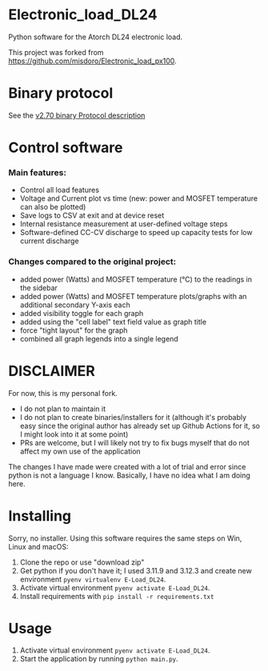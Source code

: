 # Electronic_load_DL24

Python software for the Atorch DL24 electronic load.

This project was forked from https://github.com/misdoro/Electronic_load_px100.

# Binary protocol

See the [v2.70 binary Protocol description](protocol_PX-100_2_70.md)

# Control software

### Main features:

- Control all load features
- Voltage and Current plot vs time (new: power and MOSFET temperature can also be plotted)
- Save logs to CSV at exit and at device reset
- Internal resistance measurement at user-defined voltage steps
- Software-defined CC-CV discharge to speed up capacity tests for low current discharge

### Changes compared to the original project:
- added power (Watts) and MOSFET temperature (°C) to the readings in the sidebar
- added power (Watts) and MOSFET temperature plots/graphs with an additional secondary Y-axis each
- added visibility toggle for each graph
- added using the "cell label" text field value as graph title 
- force "tight layout" for the graph
- combined all graph legends into a single legend

# DISCLAIMER

For now, this is my personal fork.
- I do not plan to maintain it
- I do not plan to create binaries/installers for it (although it's probably easy since the original author has already set up Github Actions for it, so I might look into it at some point)
- PRs are welcome, but I will likely not try to fix bugs myself that do not affect my own use of the application

The changes I have made were created with a lot of trial and error since python is not a language I know. Basically,
I have no idea what I am doing here.

# Installing

Sorry, no installer. Using this software requires the same steps on Win, Linux and macOS:
1. Clone the repo or use "download zip"
2. Get python if you don't have it; I used 3.11.9 and 3.12.3 and create new environment `pyenv virtualenv E-Load_DL24`.
3. Activate virtual environment `pyenv activate E-Load_DL24`.
4. Install requirements with `pip install -r requirements.txt`

# Usage
1. Activate virtual environment `pyenv activate E-Load_DL24`.
2. Start the application by running `python main.py`.

